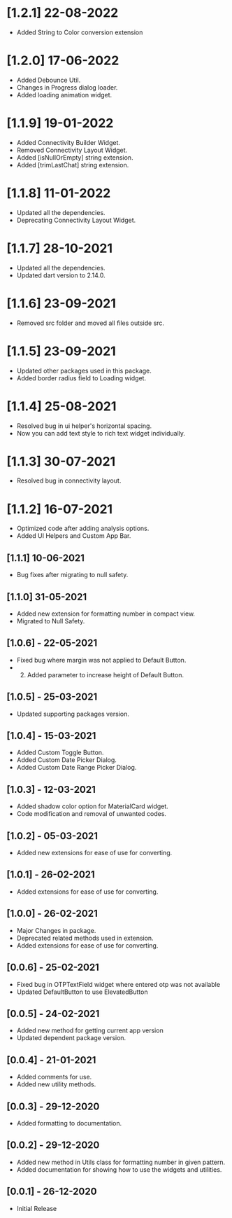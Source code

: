 # [1.2.1] 22-08-2022
* Added String to Color conversion extension

# [1.2.0] 17-06-2022
* Added Debounce Util.
* Changes in Progress dialog loader.
* Added loading animation widget.

# [1.1.9] 19-01-2022
* Added Connectivity Builder Widget.
* Removed Connectivity Layout Widget.
* Added [isNullOrEmpty] string extension.
* Added [trimLastChat] string extension.

# [1.1.8] 11-01-2022
* Updated all the dependencies.
* Deprecating Connectivity Layout Widget.

# [1.1.7] 28-10-2021
* Updated all the dependencies.
* Updated dart version to 2.14.0.

# [1.1.6] 23-09-2021
* Removed src folder and moved all files outside src.

# [1.1.5] 23-09-2021
* Updated other packages used in this package.
* Added border radius field to Loading widget.

# [1.1.4] 25-08-2021
* Resolved bug in ui helper's horizontal spacing.
* Now you can add text style to rich text widget individually.

# [1.1.3] 30-07-2021
* Resolved bug in connectivity layout.

# [1.1.2] 16-07-2021
* Optimized code after adding analysis options.
* Added UI Helpers and Custom App Bar.

## [1.1.1] 10-06-2021
* Bug fixes after migrating to null safety.

## [1.1.0] 31-05-2021
* Added new extension for formatting number in compact view.
* Migrated to Null Safety.

## [1.0.6] - 22-05-2021
* Fixed bug where margin was not applied to Default Button.
* 2. Added parameter to increase height of Default Button.

## [1.0.5] - 25-03-2021
* Updated supporting packages version.

## [1.0.4] - 15-03-2021
* Added Custom Toggle Button.
* Added Custom Date Picker Dialog.
* Added Custom Date Range Picker Dialog.

## [1.0.3] - 12-03-2021
* Added shadow color option for MaterialCard widget.
* Code modification and removal of unwanted codes.

## [1.0.2] - 05-03-2021
* Added new extensions for ease of use for converting.

## [1.0.1] - 26-02-2021
* Added extensions for ease of use for converting.

## [1.0.0] - 26-02-2021
* Major Changes in package.
* Deprecated related methods used in extension.
* Added extensions for ease of use for converting.

## [0.0.6] - 25-02-2021
* Fixed bug in OTPTextField widget where entered otp was not available
* Updated DefaultButton to use ElevatedButton

## [0.0.5] - 24-02-2021
* Added new method for getting current app version
* Updated dependent package version.

## [0.0.4] - 21-01-2021
* Added comments for use.
* Added new utility methods.

## [0.0.3] - 29-12-2020
* Added formatting to documentation.

## [0.0.2] - 29-12-2020
* Added new method in Utils class for formatting number in given pattern.
* Added documentation for showing how to use the widgets and utilities.

## [0.0.1] - 26-12-2020
* Initial Release
